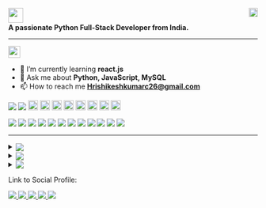 <p align="left">
  <img align="left" src="https://img.shields.io/badge/Hi%20%F0%9F%91%8B%2C%20I'm%20Hrishikesh%20Kumar-blue?style=flat-square" width="auto" height="30"/>
  <img align="right" src="https://komarev.com/ghpvc/?username=hkc1226&label=Profile%20views&color=0e75b6&style=flat-square" alt="hkc1226" width="auto" height="18"/>
</p>

<br>

<p align="left"><b>A passionate Python Full-Stack Developer from India.</b></p><hr>

<p><img src="https://img.shields.io/badge/ABOUT%20ME:-red?style=flat" width="auto" height="24"></p>

- 🌱 I’m currently learning **react.js**
- 💬 Ask me about **Python, JavaScript, MySQL**
- 📫 How to reach me **Hrishikeshkumarc26@gmail.com**
<!--
<hr>

 ## 🏆GitHub Trophies:
<p><img src="https://img.shields.io/badge/%F0%9F%8F%86%20GitHub%20Trophies%3A-darkred?style=flat" /></p>

<p align="left">
  <a href="https://github.com/hkc1226?tab=repositories" target="_blank">
    <img src="https://github-profile-trophy.vercel.app/?username=hkc1226&row=2&column=7&margin-w=6" alt="hkc1226" />
  </a>
</p>
-->
<!--
# Parameters for 'https://github-profile-trophy.vercel.app/?username=hkc1226&row=2&column=7&margin-w=6' are given below:
1. title = Stars | Followers; 
2. rank = SECRET | SSS | SS | S | AAA | AA | A | B | C; 
3. column (default = 6) = number type;
4. row (default = 3) = number type;
5. theme = flat | onedark | gruvbox | dracula | monokai | chalk | nord | alduin | darkhub | juicyfresh | buddhism | oldie | radical | onestar | discord | algolia | gitdimmed | tokyonight | matrix | apprentice | dark_dimmed | dark_lover;
6. margin-w (default = 0) = number type;
7. margin-h (default = 0) = number type;
8. no-bg (default = false) = true | false;
9. no-frame (default = false) = true | false ;
-->


<p>
  <img src="https://img.shields.io/badge/CONNECT%20WITH%20ME%20ON%20-darkgreen?style=flat" /> <img src="https://img.shields.io/badge/%3A-red">
  <a href="https://leetcode.com/hkc1226/"><img src="https://img.shields.io/badge/-LeetCode-F47D2E?style=flat-square&logo=LeetCode&labelColor=000000&logoColor=FFFFFF&color=F47D2E" width="auto" height="20"/></a>
  <a href="https://leetcode.com/hkc1226/"><img src="https://img.shields.io/badge/-HackerRank-00751F?style=flat-square&logo=Hackerrank&logoColor=FFFFFF&labelColor=00751F&color=00FF1F" width="auto" height="20"/></a>
  <a href="https://leetcode.com/hkc1226/"><img src="https://img.shields.io/badge/-GeeksForGeeks-FFA116?style=flat-square&logo=geeksforgeeks&logoColor=white&color=black" width="auto" height="20"/></a>
  <a href="https://leetcode.com/hkc1226/"><img src="https://img.shields.io/badge/-CodePen-FFA116?style=flat-square&logo=codepen&logoColor=white&color=black" width="auto" height="20"/></a>
  <a href="https://leetcode.com/hkc1226/"><img src="https://img.shields.io/badge/-LinkedIn-0072B1?style=flat-square&logo=linkedin&logoColor=white&color=black" width="auto" height="20"/></a>
  <a href="https://leetcode.com/hkc1226/"><img src="https://img.shields.io/badge/-Indeed-FFA116?style=flat-square&logo=indeed&logoColor=white&color=black" width="auto" height="20"/></a>
  <a href="https://leetcode.com/hkc1226/"><img src="https://img.shields.io/badge/-Twitter-FFA116?style=flat-square&logo=twitter&logoColor=white&color=black" width="auto" height="20"/></a>
  <a href="https://leetcode.com/hkc1226/"><img src="https://img.shields.io/badge/-Instagram-FFA116?style=flat-square&logo=instagram&logoColor=white&color=black" width="auto" height="20"/></a>
</p>

<!-- 
  <a href="https://twitter.com/hkc1226"><img src="https://img.shields.io/twitter/follow/hkc1226?logo=twitter&style=flat-square" alt="hkc1226" width="auto" height="24"/></a>
-->
<p>
  <img src="https://img.shields.io/badge/TECH%20STACKS%3A-darkgreen?style=flat" />
  <img src="https://img.shields.io/badge/-HTML-FFA116?style=fflat-square&logo=html5&logoColor=white&color=black" />
  <img src="https://img.shields.io/badge/-CSS-FFA116?style=fflat-square&logo=css3&logoColor=white&color=black" />
  <img src="https://img.shields.io/badge/-Sass-FFA116?style=fflat-square&logo=sass&logoColor=white&color=black" />
  <img src="https://img.shields.io/badge/-Bootstrap-FFA116?style=fflat-square&logo=bootstrap&logoColor=white&color=black" />
  <img src="https://img.shields.io/badge/-JavaScript-FFA116?style=fflat-square&logo=javascript&logoColor=white&color=black" />
  <img src="https://img.shields.io/badge/-Programming%20C-FFA116?style=fflat-square&logo=c&logoColor=5E97D0&labelColor=FAF11A&color=044F88" />
  <img src="https://img.shields.io/badge/-C++-FFA116?style=fflat-square&logo=c%2B%2B&logoColor=D5E4F3&labelColor=5E97D0&color=044F88" />
  <img src="https://img.shields.io/badge/-Python-FFA116?style=fflat-square&logo=python&logoColor=306998&labelColor=FFD43B&color=306998" />
  <img src="https://img.shields.io/badge/-Django-FFA116?style=fflat-square&logo=django&logoColor=20AA76&labelColor=092E20&color=2B8C67" />
  <img src="https://img.shields.io/badge/-MySQL-FFA116?style=fflat-square&logo=mysql&logoColor=FFFFFF&labelColor=00758F&color=F29111" />
  <img src="https://img.shields.io/badge/-PostgreSQL-FFA116?style=fflat-square&logo=postgresql&logoColor=0064A5&labelColor=FFFFFF&color=0064A5" />
</p>
<!-- 
Blue. dark blue : #0064A5; base blue : #336791; light blue : #008BB9. Grey. dark grey : #848484; base grey : #666666 ...00758F
C++: #044F88 and #5E97D0.
-->
<hr>

<details align="left" dir="auto">
  <summary><sub><img src="https://img.shields.io/badge/GitHub%20Stats%3A-Indigo?style=flat" /></sub></summary>
  <img align="center" src="https://github-readme-stats.vercel.app/api?username=hkc1226&show_icons=true&locale=en" alt="GitHub Stats" />
</details>
<!--
<details align="left" dir="auto">
  <summary><sub><img src="https://img.shields.io/badge/GitHub%20Contribution%20Streak%20Counts%3A-violet?style=flat" /></sub></summary>
  <img src="https://github-readme-streak-stats.herokuapp.com/?user=hkc1226" alt="hkc1226" />
</details> 
-->

 <details align="left" dir="auto">
   <summary><sub><img src="https://img.shields.io/badge/Languages%20Used%20Stats%3A-gray?style=flat" /></sub></summary>
   <img src="https://github-readme-stats.vercel.app/api/top-langs?username=hkc1226&show_icons=true&locale=en&layout=compact" alt="Language Used Stats" />
 </details>

<details align="left" dir="auto">
  <summary><sub><img src="https://img.shields.io/badge/%F0%9F%94%9D%20Top%20Contributed%20Repo%3A-violet?style=flat" /></sub></summary>
  <img src="https://github-contributor-stats.vercel.app/api?username=hkc1226&limit=5&theme=light&combine_all_yearly_contributions=true" alt="Top Contributed Repo" />
</details>




<p><p>Link to Social Profile:</p>
<a href="#" target="_blank">
  <img src="https://img.shields.io/badge/-Twitter-61DAFB?logo=twitter&logoColor=white&labelColor=darkblue&color=blue">
</a>
<a href="#" target="_blank">
  <img src="https://img.shields.io/badge/-ReactJs-61DAFB?logo=react&logoColor=white&labelColor=blue">
</a>
<a href="#" target="_blank">
  <img src="https://img.shields.io/badge/Python-black?color=blue&style=flat-square.svg" />
</a>
<a href="https://www.leetcode.com/hkc1226/" target="_blank">
  <img src="https://img.shields.io/badge/-LeetCode-61DAFB?logo=leetcode&logoColor=white&labelColor=orange&color=yellow">
</a>
<a href="https://www.hackerrank.com/hrishikeshkumar3" target="_blank">
  <img src="https://img.shields.io/badge/-HackerRank-61DAFB?logo=HackerRank&logoColor=white&labelColor=black&color=#1BA94C">
</a>
</p>

<!--
<p><a><img src="https://img.shields.io/badge/X-000000?style=for-the-badge&logo=x&logoColor=white" />X</a></p>
<p><a><img src="https://img.shields.io/badge/Twitter-1DA1F2?style=for-the-badge&logo=twitter&logoColor=white" />Twitter</a></p>
<p><a><img src="https://img.shields.io/badge/LinkedIn-0077B5?style=for-the-badge&logo=linkedin&logoColor=white&Color=white" />LinkedIn</a></p>
<p><a><img src="https://img.shields.io/badge/-LeetCode-FFA116?style=for-the-badge&logo=LeetCode&logoColor=white&color=black" />LeetCode</a></p>
<p><a><img src="https://img.shields.io/badge/Instagram-E4405F?style=for-the-badge&logo=instagram&logoColor=white" />Instagram</a></p>
<p><a><img src="https://img.shields.io/badge/linktree-39E09B?style=for-the-badge&logo=linktree&logoColor=white" />LinkTree</a></p>
<p><a><img src="https://img.shields.io/badge/-Hackerrank-2EC866?style=for-the-badge&logo=HackerRank&logoColor=white" />Hackerrank</a></p>
<p><a><img src="https://img.shields.io/badge/HackerEarth-%232C3454.svg?&style=for-the-badge&logo=HackerEarth&logoColor=Blue" />HackerEarth</a></p>
<p><a><img src="https://img.shields.io/badge/GitHub-100000?style=for-the-badge&logo=github&logoColor=white" />GitHub</a></p>
<p><a><img src="https://img.shields.io/badge/Codepen-000000?style=for-the-badge&logo=codepen&logoColor=white" />Codepen</a></p>
<p><a><img src="https://img.shields.io/badge/Codeforces-445f9d?style=for-the-badge&logo=Codeforces&logoColor=white" />Codeforces</a></p>
<p><a><img src="https://img.shields.io/badge/Codechef-%23B92B27.svg?&style=for-the-badge&logo=Codechef&logoColor=white" />Codechef</a></p>
<p><a><img src="https://img.shields.io/badge/Python-FFD43B?style=for-the-badge&logo=python&logoColor=blue" />Python</a></p>
<p><a><img src="https://img.shields.io/badge/JavaScript-323330?style=for-the-badge&logo=javascript&logoColor=F7DF1E" />JavaScript-323330</a></p>
<p><a><img src="https://img.shields.io/badge/HTML5-E34F26?style=for-the-badge&logo=html5&logoColor=white" />HTML5</a></p>
<p><a><img src="https://img.shields.io/badge/CSS3-1572B6?style=for-the-badge&logo=css3&logoColor=white" />CSS3</a></p>
<p><a><img src="https://img.shields.io/badge/C%2B%2B-00599C?style=for-the-badge&logo=c%2B%2B&logoColor=white" />C++</a></p>
<p><a><img src="https://img.shields.io/badge/C-00599C?style=for-the-badge&logo=c&logoColor=white" />C</a></p>
<p><a><img src="https://img.shields.io/badge/VSCode-0078D4?style=for-the-badge&logo=visual%20studio%20code&logoColor=white" />VS Code</a></p>
<p><a><img src="https://img.shields.io/badge/PyCharm-000000.svg?&style=for-the-badge&logo=PyCharm&logoColor=white" />PyCharm</a></p>
<p><a><img src="https://img.shields.io/badge/Notepad++-90E59A.svg?style=for-the-badge&logo=notepad%2B%2B&logoColor=black" />Notepad++</a></p>
<p><a><img src="https://img.shields.io/badge/-CodeChef-5B4638?style=for-the-badge&logo=CodeChef&logoColor=white" />CodeChef</a></p>
<p><a><img src="https://img.shields.io/badge/Sass-CC6699?style=for-the-badge&logo=sass&logoColor=white" />Sass</a></p>
<p><a><img src="https://img.shields.io/badge/Redux-593D88?style=for-the-badge&logo=redux&logoColor=white" />Redux</a></p>
<p><a><img src="https://img.shields.io/badge/React-20232A?style=for-the-badge&logo=react&logoColor=61DAFB" />React.js</a></p>
<p><a><img src="https://img.shields.io/badge/Django-092E20?style=for-the-badge&logo=django&logoColor=green" />Django</a></p>
<p><a><img src="https://img.shields.io/badge/Bootstrap-563D7C?style=for-the-badge&logo=bootstrap&logoColor=white" />Bootstrap</a></p>
<p><a><img src="https://img.shields.io/badge/PostgreSQL-316192?style=for-the-badge&logo=postgresql&logoColor=white" />PostgreSQL</a></p>
<p><a><img src="https://img.shields.io/badge/MySQL-005C84?style=for-the-badge&logo=mysql&logoColor=white" />MySQL</a>MySQL</p>
<p><a><img src="https://img.shields.io/badge/MongoDB-4EA94B?style=for-the-badge&logo=mongodb&logoColor=white" />MongoDB</a></p>
<p><a><img src="https://img.shields.io/badge/GeeksforGeeks-298D46?style=for-the-badge&logo=geeksforgeeks&logoColor=white" />GeeksforGeeks</a></p>
-->
